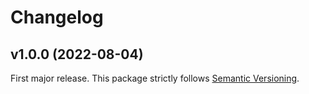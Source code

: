 
# Changelog

## v1.0.0 (2022-08-04)

First major release. This package strictly follows [Semantic Versioning](https://semver.org).
